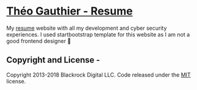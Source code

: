 # [Théo Gauthier - Resume](https://startbootstrap.com/template-overviews/resume/)

My [resume](https://startbootstrap.com/template-overviews/resume/) website with all my development and cyber security experiences. I used startbootstrap template for this website as I am not a good frontend designer :see_no_evil:

## Copyright and License - 

Copyright 2013-2018 Blackrock Digital LLC. Code released under the [MIT](https://github.com/BlackrockDigital/startbootstrap-resume/blob/gh-pages/LICENSE) license.
